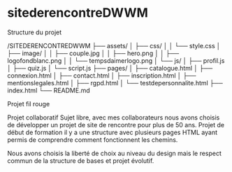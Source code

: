 # sitederencontreDWWM

Structure du projet

/SITEDERENCONTREDWWM
├── assets/
│   ├── css/
│   │   └── style.css
│   ├── image/
│   │   ├── couple.jpg
│   │   ├── hero.png
│   │   ├── logofondblanc.png
│   │   └── tempsdaimerlogo.png
│   └── js/
│       ├── profil.js
│       ├── quiz.js
│       └── script.js
├── pages/
│   ├── catalogue.html
│   ├── connexion.html
│   ├── contact.html
│   ├── inscription.html
│   ├── mentionslegales.html
│   ├── rgpd.html
│   └── testdepersonnalite.html
├── index.html
└── README.md


Projet fil rouge

Projet collaboratif 
Sujet libre, avec mes collaborateurs nous avons choisis de développer un projet de site de rencontre pour plus de 50 ans. Projet de début de formation il y a une structure avec plusieurs pages HTML ayant permis de comprendre comment fonctionnent les chemins. 

Nous avons choisis la liberté de choix au niveau du design mais le respect commun de la structure de bases et projet évolutif. 

